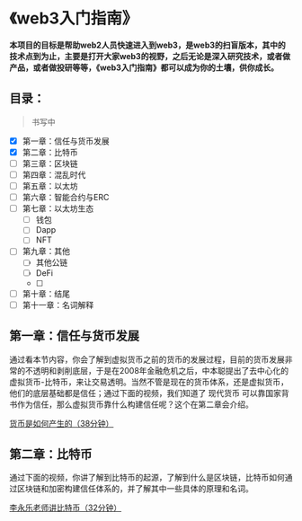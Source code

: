 # 《web3入门指南》

**本项目的目标是帮助web2人员快速进入到web3，是web3的扫盲版本，其中的技术点到为止，主要是打开大家web3的视野，之后无论是深入研究技术，或者做产品，或者做投研等等，《web3入门指南》都可以成为你的土壤，供你成长。**

## 目录：

> 书写中

- [x] 第一章：信任与货币发展
- [x] 第二章：比特币
- [ ] 第三章：区块链
- [ ] 第四章：混乱时代
- [ ] 第五章：以太坊
- [ ] 第六章：智能合约与ERC
- [ ] 第七章：以太坊生态
  - [ ] 钱包
  - [ ] Dapp
  - [ ] NFT
- [ ] 第九章：其他
  - [ ] 其他公链
  - [ ] DeFi
  - [ ] 
- [ ] 第十章：结尾
- [ ] 第十一章：名词解释

## 第一章：信任与货币发展

通过看本节内容，你会了解到虚拟货币之前的货币的发展过程，目前的货币发展非常的不透明和剥削底层，于是在2008年金融危机之后，中本聪提出了去中心化的虚拟货币-比特币，来让交易透明。当然不管是现在的货币体系，还是虚拟货币，他们的底层基础都是信任；通过下面的视频，我们知道了 现代货币 可以靠国家背书作为信任，那么虚拟货币靠什么构建信任呢？这个在第二章会介绍。

[货币是如何产生的（38分钟）](https://www.youtube.com/watch?v=jW6AxaKjEmE)


## 第二章：比特币

通过下面的视频，你讲了解到比特币的起源，了解到什么是区块链，比特币如何通过区块链和加密构建信任体系的，并了解其中一些具体的原理和名词。

[李永乐老师讲比特币（32分钟）](https://www.bilibili.com/video/BV13F41187hT/?spm_id_from=333.788.recommend_more_video.-1)



